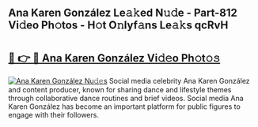 ## Ana Karen González Le𝚊𝚔ed N𝚞𝚍e - Part-812 Vi𝚍eo Ph𝚘tos - H𝚘t O𝚗lyf𝚊ns Le𝚊𝚔s qcRvH

# <h2><a href="http://hf455uu.feru.top/?c=Ana+Karen+Gonz%c3%a1lez">🔗 👉 🔴 Ana Karen González Vi𝚍𝚎o Ph𝚘t𝚘𝚜</a></h2>

[![Ana Karen González Nu𝚍𝚎s](https://i.imgur.com/0TWrTi3.gif)](http://hf455uu.feru.top/?c=Ana+Karen+Gonz%c3%a1lez)
Social media celebrity Ana Karen González and content producer, known for sharing dance and lifestyle themes through collaborative dance routines and brief videos. Social media Ana Karen González has become an important platform for public figures to engage with their followers. 

